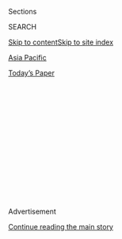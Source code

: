 <div id="app">

<div>

<div>

<div>

<div class="NYTAppHideMasthead css-1q2w90k e1suatyy0">

<div class="section css-ui9rw0 e1suatyy2">

<div class="css-eph4ug er09x8g0">

<div class="css-6n7j50">

</div>

<span class="css-1dv1kvn">Sections</span>

<div class="css-10488qs">

<span class="css-1dv1kvn">SEARCH</span>

</div>

[Skip to content](#site-content)[Skip to site index](#site-index)

</div>

<div id="masthead-section-label" class="css-1wr3we4 eaxe0e00">

[Asia
Pacific](https://www.nytimes3xbfgragh.onion/section/world/asia)

</div>

<div class="css-10698na e1huz5gh0">

</div>

</div>

<div id="masthead-bar-one" class="section hasLinks css-15hmgas e1csuq9d3">

<div class="css-uqyvli e1csuq9d0">

</div>

<div class="css-1uqjmks e1csuq9d1">

</div>

<div class="css-9e9ivx">

[](https://myaccount.nytimes3xbfgragh.onion/auth/login?response_type=cookie&client_id=vi)

</div>

<div class="css-1bvtpon e1csuq9d2">

[Today’s
Paper](https://www.nytimes3xbfgragh.onion/section/todayspaper)

</div>

</div>

</div>

</div>

<div data-aria-hidden="false">

<div id="site-content" data-role="main">

<div>

<div class="css-1aor85t" style="opacity:0.000000001;z-index:-1;visibility:hidden">

<div class="css-1hqnpie">

<div class="css-epjblv">

<span class="css-17xtcya">[Asia
Pacific](/section/world/asia)</span><span class="css-x15j1o">|</span><span class="css-fwqvlz">‘It
Won’t Happen,’ Donald Trump Says of North Korean Missile
Test</span>

</div>

<div class="css-k008qs">

<div class="css-1iwv8en">

<span class="css-18z7m18"></span>

<div>

</div>

</div>

<span class="css-1n6z4y">https://nyti.ms/2hLWbyo</span>

<div class="css-1705lsu">

<div class="css-4xjgmj">

<div class="css-4skfbu" data-role="toolbar" data-aria-label="Social Media Share buttons, Save button, and Comments Panel with current comment count" data-testid="share-tools">

  - 
  - 
  - 
  - 
    
    <div class="css-6n7j50">
    
    </div>

  - 

</div>

</div>

</div>

</div>

</div>

</div>

<div class="css-13pd83m">

</div>

<div id="top-wrapper" class="css-1sy8kpn">

<div id="top-slug" class="css-l9onyx">

Advertisement

</div>

[Continue reading the main
story](#after-top)

<div class="ad top-wrapper" style="text-align:center;height:100%;display:block;min-height:250px">

<div id="top" class="place-ad" data-position="top" data-size-key="top">

</div>

</div>

<div id="after-top">

</div>

</div>

<div id="sponsor-wrapper" class="css-1hyfx7x">

<div id="sponsor-slug" class="css-19vbshk">

Supported by

</div>

[Continue reading the main
story](#after-sponsor)

<div id="sponsor" class="ad sponsor-wrapper" style="text-align:center;height:100%;display:block">

</div>

<div id="after-sponsor">

</div>

</div>

<div class="css-ls6wgr ehdk2mb0">

# ‘It Won’t Happen,’ Donald Trump Says of North Korean Missile Test

</div>

![<span class="css-16f3y1r e13ogyst0">China's foreign ministry on
Tuesday dismissed President-elect Donald J. Trump's accusation that
Beijing was not helping to control North
Korea.</span><span class="css-cch8ym"><span class="css-1dv1kvn">Credit</span><span class="css-cnj6d5 e1z0qqy90" itemprop="copyrightHolder"><span class="css-1ly73wi e1tej78p0">Credit...</span><span>Korean
Central News Agency, via Agence France-Presse — Getty
Images</span></span></span>](https://static01.graylady3jvrrxbe.onion/images/2017/01/04/world/03TRUMPKOREA-1/03TRUMPKOREA-1-videoSixteenByNineJumbo1600.jpg)

<div class="css-xt80pu e12qa4dv0">

<div class="css-18e8msd">

<div class="css-vp77d3 epjyd6m0">

<div class="css-1baulvz">

By [<span class="css-1baulvz" itemprop="name">Maggie
Haberman</span>](http://www.nytimes3xbfgragh.onion/by/maggie-haberman)
and [<span class="css-1baulvz last-byline" itemprop="name">David E.
Sanger</span>](http://www.nytimes3xbfgragh.onion/by/david-e-sanger)

</div>

</div>

  - Jan. 2,
    2017

  - 
    
    <div class="css-4xjgmj">
    
    <div class="css-d8bdto" data-role="toolbar" data-aria-label="Social Media Share buttons, Save button, and Comments Panel with current comment count" data-testid="share-tools">
    
      - 
      - 
      - 
      - 
        
        <div class="css-6n7j50">
        
        </div>
    
      - 
    
    </div>
    
    </div>

</div>

<div class="css-tk9fsr">

[阅读简体中文版](http://cn.nytimes3xbfgragh.onion/asia-pacific/20170104/trump-twitter-north-korea-missiles-china/ "Read in Simplified Chinese")

</div>

</div>

<div class="section meteredContent css-1r7ky0e" name="articleBody" itemprop="articleBody">

<div class="css-1fanzo5 StoryBodyCompanionColumn">

<div class="css-53u6y8">

Faced with a threat from North Korea that it might soon test an
intercontinental ballistic missile, President-elect Donald J. Trump
[took to
Twitter](https://twitter.com/realDonaldTrump/status/816057920223846400?lang=en "Twitter post.")
on Monday to declare bluntly, “It won’t happen\!”

Mr. Trump made his post on Twitter, where he often tests out his first
thoughts on developing issues in the United States and abroad, a day
after North Korea’s young leader, Kim Jong-un,
[declared](https://www.nytimes3xbfgragh.onion/2017/01/01/world/asia/north-korea-intercontinental-ballistic-missile-test-kim-jong-un.html "Times article.")
that the “final stage in preparations” was underway for a test of such a
missile. Mr. Kim offered no time frame. North Korea has routinely tested
short- and medium-range missiles, with some successes and many failures,
but it has so far stopped short of testing a long-range missile, which
could reach Guam or the West Coast of the United States.

“North Korea just stated that it is in the final stages of developing a
nuclear weapon capable of reaching parts of the U.S.,” Mr. Trump wrote,
somewhat misstating Mr. Kim’s warning. Pyongyang has already tested
nuclear weapons underground; the latest threat concerned what Mr. Kim
called a “test launch of an intercontinental ballistic missile.” But Mr.
Kim also boasted last year that the North had conducted “the first
H-bomb test,” and experts say there is [no
evidence](https://www.nytimes3xbfgragh.onion/2016/01/07/world/asia/north-korea-hydrogen-bomb-q-a.html "Times article.")
for that claim.

After his first Twitter message, [Mr. Trump
added](https://twitter.com/realDonaldTrump/status/816068355555815424 "Twitter post."):
“China has been taking out massive amounts of money & wealth from the
U.S. in totally one-sided trade, but won’t help with North Korea.
Nice\!” That appeared to reflect briefings Mr. Trump has received
about how Chinese leaders fear instability and collapse in the North
more than the status quo.

</div>

</div>

<div class="css-1fanzo5 StoryBodyCompanionColumn">

<div class="css-53u6y8">

Mr. Trump takes office in less than three weeks, and a test by North
Korea, if it demonstrated that the missile could in fact reach American
shores, would present one of the first big national security tests for
his administration.

A spokesman for the Chinese Ministry of Foreign Affairs rejected Mr.
Trump’s criticisms and appeared to suggest that such comments could
inflame tensions with North Korea.

“We hope that all sides avoid using words and actions that lead to
escalating tensions,” the spokesman, Geng Shuang, said at a regular news
briefing in Beijing on Tuesday when asked about Mr. Trump’s messages.
Mr. Geng said that China was committed to using negotiations to defuse
the standoff over North Korea’s nuclear weapons.

China, he said, “has made tremendous efforts to promote a peaceful and
effective solution to the North Korean nuclear issue.”

There was no immediate comment from either North or South Korea on Mr.
Trump’s latest remarks.

North Korea conducted a nuclear test in the first months of the Obama
administration, turning many White House officials against the country —
and against the concept of negotiating with it. Early in the
presidential campaign, Mr. Trump said he was willing to sit down with
Mr. Kim and perhaps have a hamburger with him. But negotiating with the
North would be anathema to many Republicans, and even Mr. Obama, who was
willing to talk with the leaders of Cuba and Myanmar, refused to enter
negotiations with the North unless it acknowledged that the endpoint of
the talks would be a nuclear-free Korean Peninsula.

</div>

</div>

<div class="css-1fanzo5 StoryBodyCompanionColumn">

<div class="css-53u6y8">

In his New Year’s Day speech, Mr. Kim said he would continue his
country’s efforts to build a nuclear-strike capability unless the
United States abandoned its “hostile” policy toward the North.

Some analysts have predicted that North Korea will conduct a weapons
test in the coming months, taking advantage of leadership changes in
both the United States and South Korea.

How Mr. Trump would respond to such a provocation is a matter of great
concern for South Koreans, who are also struggling with uncertainty in
their domestic politics. South Korea’s Parliament [voted on Dec. 9 to
impeach](https://www.nytimes3xbfgragh.onion/2016/12/09/world/asia/south-korea-president-park-geun-hye-impeached.html "Times article.")
President Park Geun-hye over a corruption scandal. If the nation’s
Constitutional Court decides to formally remove her from office, the
country will have a new election within months.

</div>

</div>

</div>

<div>

</div>

<div>

</div>

<div>

</div>

<div>

<div id="bottom-wrapper" class="css-1ede5it">

<div id="bottom-slug" class="css-l9onyx">

Advertisement

</div>

[Continue reading the main
story](#after-bottom)

<div id="bottom" class="ad bottom-wrapper" style="text-align:center;height:100%;display:block;min-height:90px">

</div>

<div id="after-bottom">

</div>

</div>

</div>

</div>

</div>

## Site Index

<div>

</div>

## Site Information Navigation

  - [© <span>2020</span> <span>The New York Times
    Company</span>](https://help.nytimes3xbfgragh.onion/hc/en-us/articles/115014792127-Copyright-notice)

<!-- end list -->

  - [NYTCo](https://www.nytco.com/)
  - [Contact
    Us](https://help.nytimes3xbfgragh.onion/hc/en-us/articles/115015385887-Contact-Us)
  - [Work with us](https://www.nytco.com/careers/)
  - [Advertise](https://nytmediakit.com/)
  - [T Brand Studio](http://www.tbrandstudio.com/)
  - [Your Ad
    Choices](https://www.nytimes3xbfgragh.onion/privacy/cookie-policy#how-do-i-manage-trackers)
  - [Privacy](https://www.nytimes3xbfgragh.onion/privacy)
  - [Terms of
    Service](https://help.nytimes3xbfgragh.onion/hc/en-us/articles/115014893428-Terms-of-service)
  - [Terms of
    Sale](https://help.nytimes3xbfgragh.onion/hc/en-us/articles/115014893968-Terms-of-sale)
  - [Site
    Map](https://spiderbites.nytimes3xbfgragh.onion)
  - [Help](https://help.nytimes3xbfgragh.onion/hc/en-us)
  - [Subscriptions](https://www.nytimes3xbfgragh.onion/subscription?campaignId=37WXW)

</div>

</div>

</div>

</div>
